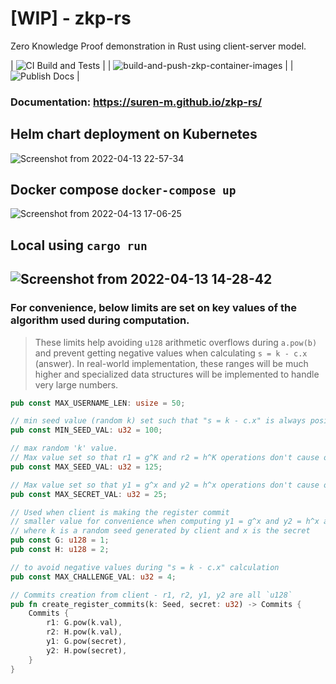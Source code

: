 # [WIP] - zkp-rs
Zero Knowledge Proof demonstration in Rust using client-server model. 

<!-- | CI Build and Tests |
| --------------- | -->
| ![CI Build and Tests](https://github.com/suren-m/zkp-rs/actions/workflows/pr-checks.yml/badge.svg) | 
| ![build-and-push-zkp-container-images](https://github.com/suren-m/zkp-rs/actions/workflows/build-and-publish-images.yml/badge.svg) |
| ![Publish Docs](https://github.com/suren-m/zkp-rs/actions/workflows/publish-docs.yml/badge.svg) |

### Documentation: https://suren-m.github.io/zkp-rs/

## Helm chart deployment on Kubernetes

![Screenshot from 2022-04-13 22-57-34](https://user-images.githubusercontent.com/3830633/163277722-e2c6d3de-87a9-4f7d-b93f-461a44556aa1.png)

## Docker compose `docker-compose up`

![Screenshot from 2022-04-13 17-06-25](https://user-images.githubusercontent.com/3830633/163223184-3f8ff998-e56b-407c-87ba-67fb2b9ec8f5.png)

## Local using `cargo run`

![Screenshot from 2022-04-13 14-28-42](https://user-images.githubusercontent.com/3830633/163191624-f13b8984-8cb9-457b-b5a7-55488b5f3737.png)
---

### For convenience, below limits are set on key values of the algorithm used during computation.

> These limits help avoiding `u128` arithmetic overflows during `a.pow(b)` and prevent getting negative values when calculating `s = k - c.x` (answer). In real-world implementation, these ranges will be much higher and specialized data structures will be implemented to handle very large numbers.

```rust
pub const MAX_USERNAME_LEN: usize = 50;

// min seed value (random k) set such that "s = k - c.x" is always positive.
pub const MIN_SEED_VAL: u32 = 100;

// max random 'k' value.
// Max value set so that r1 = g^K and r2 = h^K operations don't cause overflows
pub const MAX_SEED_VAL: u32 = 125;

// Max value set so that y1 = g^x and y2 = h^x operations don't cause overflows
pub const MAX_SECRET_VAL: u32 = 25;

// Used when client is making the register commit
// smaller value for convenience when computing y1 = g^x and y2 = h^x as well as r1 = g^k, r2 = h^k
// where k is a random seed generated by client and x is the secret
pub const G: u128 = 1;
pub const H: u128 = 2;

// to avoid negative values during "s = k - c.x" calculation
pub const MAX_CHALLENGE_VAL: u32 = 4;

// Commits creation from client - r1, r2, y1, y2 are all `u128`
pub fn create_register_commits(k: Seed, secret: u32) -> Commits {
    Commits {
        r1: G.pow(k.val),
        r2: H.pow(k.val),
        y1: G.pow(secret),
        y2: H.pow(secret),
    }
}
```


